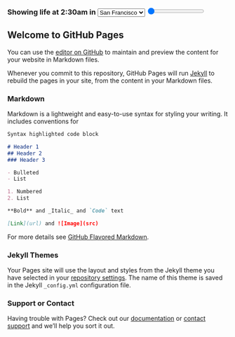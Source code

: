 <div id="map">
</div>
<h3>
Showing life at <span id="time-text">2:30am</span> in
<select id="city-select">
  <option value="San Francisco">San Francisco</option>
  <option value="New York">New York</option>
  <option value="audi">Las Vegas</option>
  <option value="audi">Boston</option>
  <option value="audi">Los Angeles</option>
  <option value="audi">Chicago</option>
  <option value="audi">Nashville</option>
  <option value="audi">Houston</option>
  <option value="audi">Denver</option>
  <option value="Cincinnati">Cincinnati</option>
</select>
<input id="time-select" class="form-control" type="range" min="5" max="23.5" step="0.5" ng-model="slider['contrast']" value="2.5">
</h3>


## Welcome to GitHub Pages

You can use the [editor on GitHub](https://github.com/thingless/its230am/edit/master/index.md) to maintain and preview the content for your website in Markdown files.

Whenever you commit to this repository, GitHub Pages will run [Jekyll](https://jekyllrb.com/) to rebuild the pages in your site, from the content in your Markdown files.

### Markdown

Markdown is a lightweight and easy-to-use syntax for styling your writing. It includes conventions for

```markdown
Syntax highlighted code block

# Header 1
## Header 2
### Header 3

- Bulleted
- List

1. Numbered
2. List

**Bold** and _Italic_ and `Code` text

[Link](url) and ![Image](src)
```

For more details see [GitHub Flavored Markdown](https://guides.github.com/features/mastering-markdown/).

### Jekyll Themes

Your Pages site will use the layout and styles from the Jekyll theme you have selected in your [repository settings](https://github.com/thingless/its230am/settings). The name of this theme is saved in the Jekyll `_config.yml` configuration file.

### Support or Contact

Having trouble with Pages? Check out our [documentation](https://help.github.com/categories/github-pages-basics/) or [contact support](https://github.com/contact) and we’ll help you sort it out.
